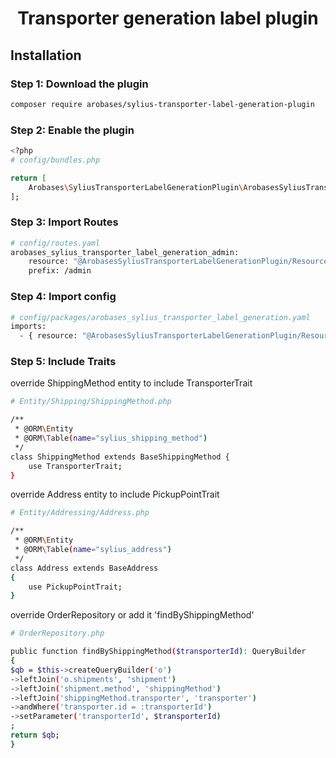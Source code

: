 <h1 align="center">Transporter generation label plugin</h1>

## Installation

### Step 1: Download the plugin

```bash
composer require arobases/sylius-transporter-label-generation-plugin
```

### Step 2: Enable the plugin

```bash
<?php
# config/bundles.php

return [
    Arobases\SyliusTransporterLabelGenerationPlugin\ArobasesSyliusTransporterLabelGenerationPlugin::class => ['all' => true],
];
```

### Step 3: Import Routes

```bash
# config/routes.yaml
arobases_sylius_transporter_label_generation_admin:
    resource: "@ArobasesSyliusTransporterLabelGenerationPlugin/Resources/config/admin_routing.yml"
    prefix: /admin
```

### Step 4: Import config

```bash
# config/packages/arobases_sylius_transporter_label_generation.yaml
imports:
  - { resource: "@ArobasesSyliusTransporterLabelGenerationPlugin/Resources/config/resources.yaml" }
```

### Step 5: Include Traits

override ShippingMethod entity to include TransporterTrait
```bash
# Entity/Shipping/ShippingMethod.php

/**
 * @ORM\Entity
 * @ORM\Table(name="sylius_shipping_method")
 */
class ShippingMethod extends BaseShippingMethod {
    use TransporterTrait;
}
```

override Address entity to include PickupPointTrait
```bash
# Entity/Addressing/Address.php

/**
 * @ORM\Entity
 * @ORM\Table(name="sylius_address")
 */
class Address extends BaseAddress
{
    use PickupPointTrait;
}
```

override OrderRepository or add it 'findByShippingMethod'
```bash
# OrderRepository.php

public function findByShippingMethod($transporterId): QueryBuilder
{
$qb = $this->createQueryBuilder('o')
->leftJoin('o.shipments', 'shipment')
->leftJoin('shipment.method', 'shippingMethod')
->leftJoin('shippingMethod.transporter', 'transporter')
->andWhere('transporter.id = :transporterId')
->setParameter('transporterId', $transporterId)
;
return $qb;
}
```